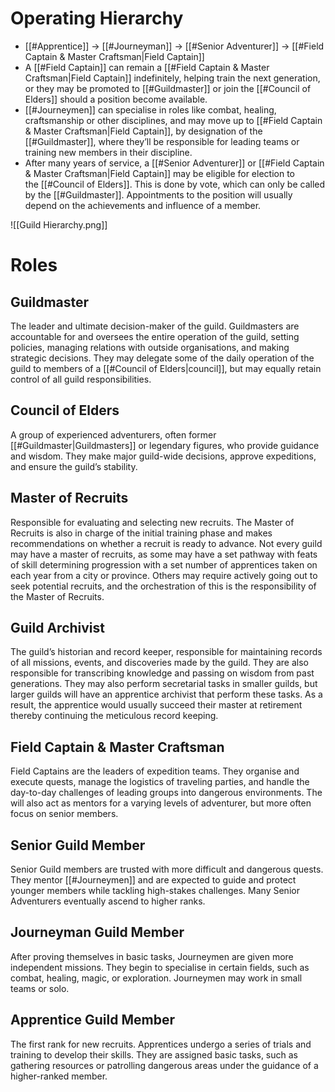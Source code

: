 # Operating Hierarchy
- [[#Apprentice]] → [[#Journeyman]] → [[#Senior Adventurer]] → [[#Field Captain & Master Craftsman|Field Captain]]
- A [[#Field Captain]] can remain a [[#Field Captain & Master Craftsman|Field Captain]] indefinitely, helping train the next generation, or they may be promoted to [[#Guildmaster]] or join the [[#Council of Elders]] should a position become available.
- [[#Journeymen]] can specialise in roles like combat, healing, craftsmanship or other disciplines, and may move up to [[#Field Captain & Master Craftsman|Field Captain]], by designation of the [[#Guildmaster]], where they’ll be responsible for leading teams or training new members in their discipline.
- After many years of service, a [[#Senior Adventurer]] or [[#Field Captain & Master Craftsman|Field Captain]] may be eligible for election to the [[#Council of Elders]]. This is done by vote, which can only be called by the [[#Guildmaster]]. Appointments to the position will usually depend on the achievements and influence of a member. 

![[Guild Hierarchy.png]]
# Roles
## Guildmaster
The leader and ultimate decision-maker of the guild. Guildmasters are accountable for and oversees the entire operation of the guild, setting policies, managing relations with outside organisations, and making strategic decisions. They may delegate some of the daily operation of the guild to members of a [[#Council of Elders|council]], but may equally retain control of all guild responsibilities. 
## Council of Elders
A group of experienced adventurers, often former [[#Guildmaster|Guildmasters]] or legendary figures, who provide guidance and wisdom. They make major guild-wide decisions, approve expeditions, and ensure the guild’s stability.
## Master of Recruits
Responsible for evaluating and selecting new recruits. The Master of Recruits is also in charge of the initial training phase and makes recommendations on whether a recruit is ready to advance. Not every guild may have a master of recruits, as some may have a set pathway with feats of skill determining progression with a set number of apprentices taken on each year from a city or province. Others may require actively going out to seek potential recruits, and the orchestration of this is the responsibility of the Master of Recruits.
## Guild Archivist
The guild’s historian and record keeper, responsible for maintaining records of all missions, events, and discoveries made by the guild. They are also responsible for transcribing knowledge and passing on wisdom from past generations. They may also perform secretarial tasks in smaller guilds, but larger guilds will have an apprentice archivist that perform these tasks. As a result, the apprentice would usually succeed their master at retirement thereby continuing the meticulous record keeping.
## Field Captain & Master Craftsman
Field Captains are the leaders of expedition teams. They organise and execute quests, manage the logistics of traveling parties, and handle the day-to-day challenges of leading groups into dangerous environments. The will also act as mentors for a varying levels of adventurer, but more often focus on senior members.
## Senior Guild Member
Senior Guild members are trusted with more difficult and dangerous quests. They mentor [[#Journeymen]] and are expected to guide and protect younger members while tackling high-stakes challenges. Many Senior Adventurers eventually ascend to higher ranks.
## Journeyman Guild Member
After proving themselves in basic tasks, Journeymen are given more independent missions. They begin to specialise in certain fields, such as combat, healing, magic, or exploration. Journeymen may work in small teams or solo.
## Apprentice Guild Member
The first rank for new recruits. Apprentices undergo a series of trials and training to develop their skills. They are assigned basic tasks, such as gathering resources or patrolling dangerous areas under the guidance of a higher-ranked member.